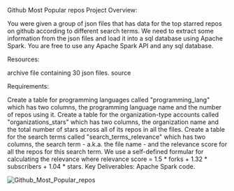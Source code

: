 Github Most Popular repos
Project Overview:

You were given a group of json files that has data for the top starred repos on github according to different search terms. We need to extract some information from the json files and load it into a sql database using Apache Spark. You are free to use any Apache Spark API and any sql database.

Resources:

archive file containing 30 json files. source

Requirements:

Create a table for programming languages called "programming_lang" which has two columns, the programming language name and the number of repos using it.
Create a table for the organization-type accounts called "organizations_stars" which has two columns, the organization name and the total number of stars across all of its repos in all the files.
Create a table for the search terms called "search_terms_relevance" which has two columns, the search term - a.k.a. the file name - and the relevance score for all the repos for this search term. We use a self-defined formular for calculating the relevance where relevance score = 1.5 * forks + 1.32 * subscribers + 1.04 * stars.
Key Deliverables:
Apache Spark code.

![Github_Most_Popular_repos](https://github.com/user-attachments/assets/6accdb3e-56e5-4605-bfb5-d9b3bb5d9eb1)
